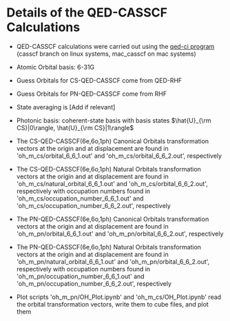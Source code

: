 # Details of the QED-CASSCF Calculations

- QED-CASSCF calculations were carried out using the  [qed-ci program](https://github.com/mapol-chem/qed-ci/tree/casscf) (casscf branch on linux systems, mac_casscf on mac systems)

- Atomic Orbital basis: 6-31G

- Guess Orbitals for CS-QED-CASSCF come from QED-RHF

- Guess Orbitals for PN-QED-CASSCF come from RHF

- State averaging is [Add if relevant]

- Photonic basis: coherent-state basis with basis states $\hat{U}_{\rm CS}|0\rangle, \hat{U}_{\rm CS}|1\rangle$

- The CS-QED-CASSCF(6e,6o,1ph) Canonical Orbitals transformation vectors at the origin and at displacement are found in 'oh_m_cs/orbital_6_6_1.out' and 'oh_m_cs/orbital_6_6_2.out', respectively

- The CS-QED-CASSCF(6e,6o,1ph) Natural Orbitals transformation vectors at the origin and at displacement are found in 'oh_m_cs/natural_orbital_6_6_1.out' and 'oh_m_cs/orbital_6_6_2.out', respectively with occupation numbers found in  'oh_m_cs/occupation_number_6_6_1.out' and 'oh_m_cs/occupation_number_6_6_2.out', respectively

- The PN-QED-CASSCF(6e,6o,1ph) Canonical Orbitals transformation vectors at the origin and at displacement are found in 'oh_m_pn/orbital_6_6_1.out' and 'oh_m_pn/orbital_6_6_2.out', respectively

- The PN-QED-CASSCF(6e,6o,1ph) Natural Orbitals transformation vectors at the origin and at displacement are found in 'oh_m_pn/natural_orbital_6_6_1.out' and 'oh_m_pn/orbital_6_6_2.out', respectively with occupation numbers found in  'oh_m_pn/occupation_number_6_6_1.out' and 'oh_m_pn/occupation_number_6_6_2.out', respectively

- Plot scripts 'oh_m_pn/OH_Plot.ipynb' and 'oh_m_cs/OH_Plot.ipynb'  read the orbital transformation vectors, write them to cube files, and plot them
